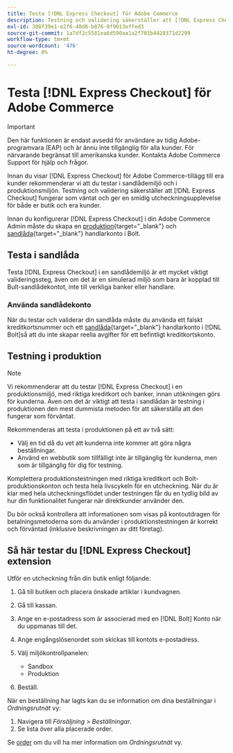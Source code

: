 ```yaml
---
title: Testa [!DNL Express Checkout] för Adobe Commerce
description: Testning och validering säkerställer att [!DNL Express Checkout] tillägg fungerar som förväntat.
exl-id: 308f39e1-e2f6-40d8-b876-0f9013effed3
source-git-commit: 1a7df2c5581ea6d590aa1a2f701b4428371d2299
workflow-type: tm+mt
source-wordcount: '476'
ht-degree: 0%

---
```


# Testa [!DNL Express Checkout] för Adobe Commerce

>[!IMPORTANT]
>
> Den här funktionen är endast avsedd för användare av tidig Adobe-programvara (EAP) och är ännu inte tillgänglig för alla kunder. För närvarande begränsat till amerikanska kunder. Kontakta Adobe Commerce Support för hjälp och frågor.

Innan du visar [!DNL Express Checkout] för Adobe Commerce-tillägg till era kunder rekommenderar vi att du testar i sandlådemiljö och i produktionsmiljön. Testning och validering säkerställer att [!DNL Express Checkout] fungerar som väntat och ger en smidig utcheckningsupplevelse för både er butik och era kunder.

Innan du konfigurerar [!DNL Express Checkout] i din Adobe Commerce Admin måste du skapa en [produktion](https://merchant.bolt.com/register){target=&quot;_blank&quot;} och [sandlåda](https://merchant-sandbox.bolt.com/register){target=&quot;_blank&quot;} handlarkonto i Bolt.

## Testa i sandlåda

Testa [!DNL Express Checkout] i en sandlådemiljö är ett mycket viktigt valideringssteg, även om det är en simulerad miljö som bara är kopplad till Bult-sandlådekontot, inte till verkliga banker eller handlare.

### Använda sandlådekonto

När du testar och validerar din sandlåda måste du använda ett falskt kreditkortsnummer och ett [sandlåda](https://merchant-sandbox.bolt.com/register){target=&quot;_blank&quot;} handlarkonto i [!DNL Bolt]så att du inte skapar reella avgifter för ett befintligt kreditkortskonto.

## Testning i produktion

>[!NOTE]
>
> Vi rekommenderar att du testar [!DNL Express Checkout] i en produktionsmiljö, med riktiga kreditkort och banker, innan utökningen görs för kunderna. Även om det är viktigt att testa i sandlådan är testning i produktionen den mest dummista metoden för att säkerställa att den fungerar som förväntat.

Rekommenderas att testa i produktionen på ett av två sätt:

- Välj en tid då du vet att kunderna inte kommer att göra några beställningar.
- Använd en webbutik som tillfälligt inte är tillgänglig för kunderna, men som är tillgänglig för dig för testning.

Komplettera produktionstestningen med riktiga kreditkort och Bolt-produktionskonton och testa hela livscykeln för en utcheckning. När du är klar med hela utcheckningsflödet under testningen får du en tydlig bild av hur din funktionalitet fungerar när direktkunder använder den.

Du bör också kontrollera att informationen som visas på kontoutdragen för betalningsmetoderna som du använder i produktionstestningen är korrekt och förväntad (inklusive beskrivningen av ditt företag).

## Så här testar du [!DNL Express Checkout] extension

Utför en utcheckning från din butik enligt följande:

1. Gå till butiken och placera önskade artiklar i kundvagnen.
1. Gå till kassan.
1. Ange en e-postadress som är associerad med en [!DNL Bolt] Konto när du uppmanas till det.
1. Ange engångslösenordet som skickas till kontots e-postadress.
1. Välj miljökontrollpanelen:

   - Sandbox
   - Produktion

1. Beställ.

När en beställning har lagts kan du se information om dina beställningar i _Ordningsrutnät_ vy:

1. Navigera till _Försäljning_ > _Beställningar_.
1. Se lista över alla placerade order.

Se [order](https://docs.magento.com/user-guide/sales/orders.html) om du vill ha mer information om _Ordningsrutnät_ vy.
